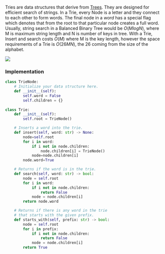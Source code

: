

Tries are data structures that derive from [Trees](Trees.md). They are designed for efficient search of strings. In a Trie, every Node is a letter and they connect to each other to form words. The final node in a _word_ has a special flag which denotes that from the root to that particular node creates a full word. Usually, string search in a Balanced Binary Tree would be $O(M log N)$, where M is maximum string length and N is number of keys in tree. With a Trie, Insert and search costs $O(M)$ where M is the key length, however the space requirements of a Trie is $O(26 M N)$, the 26 coming from the size of the alphabet.

![](Pasted%20image%2020220413232023.png)


### Implementation

```python
class TrieNode:
    # Initialize your data structure here.
    def __init__(self):
        self.word = False
        self.children = {}
    
class Trie:
    def __init__(self):
        self.root = TrieNode()

    # Inserts a word into the trie.
    def insert(self, word: str) -> None:
        node=self.root
        for i in word:
            if i not in node.children:
                node.children[i] = TrieNode()
            node=node.children[i]
        node.word=True

    # Returns if the word is in the trie.
    def search(self, word: str) -> bool:
        node = self.root
        for i in word:
            if i not in node.children:
                return False
            node = node.children[i]
        return node.word

    # Returns if there is any word in the trie
    # that starts with the given prefix.
    def starts_with(self, prefix: str) -> bool:
        node = self.root
        for i in prefix:
            if i not in node.children:
                return False
            node = node.children[i]
        return True
```